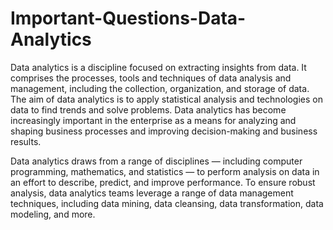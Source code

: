 # Important-Questions-Data-Analytics

Data analytics is a discipline focused on extracting insights from data. It comprises the processes, tools and techniques of data analysis and management, including the collection, organization, and storage of data. The aim of data analytics is to apply statistical analysis and technologies on data to find trends and solve problems. Data analytics has become increasingly important in the enterprise as a means for analyzing and shaping business processes and improving decision-making and business results.

Data analytics draws from a range of disciplines — including computer programming, mathematics, and statistics — to perform analysis on data in an effort to describe, predict, and improve performance. To ensure robust analysis, data analytics teams leverage a range of data management techniques, including data mining, data cleansing, data transformation, data modeling, and more.
